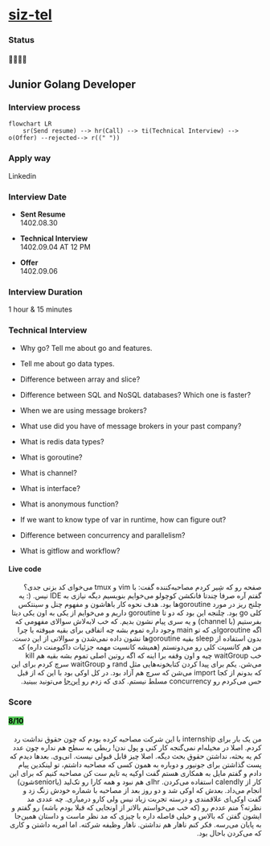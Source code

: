 # [siz-tel](http://siz-tel.com/)

### Status
#### 📜📞🔧❎
## Junior Golang Developer
### Interview process
```mermaid
flowchart LR
    sr(Send resume) --> hr(Call) --> ti(Technical Interview) --> o(Offer) --rejected--> r((" "))
```

### Apply way
Linkedin

### Interview Date
- **Sent Resume** <br /> 1402.08.30

- **Technical Interview** <br> 1402.09.04 AT 12 PM

- **Offer** <br> 1402.09.06

### Interview Duration
1 hour & 15 minutes

### Technical Interview

- Why go? Tell me about go and features.

- Tell me about go data types.

- Difference between array and slice?

- Difference between SQL and NoSQL databases? Which one is faster?

- When we are using message brokers?

- What use did you have of message brokers in your past company?

- What is redis data types?

- What is goroutine?

- What is channel?

- What is interface?

- What is anonymous function?

- If we want to know type of var in runtime, how can figure out?

- Difference between concurrency and parallelism?

- What is gitflow and workflow?

#### Live code

<p dir="rtl">
صفحه رو که شِیر کردم مصاحبه‌کننده گفت: با vim و tmux می‌خوای کد بزنی جدی؟ گفتم آره صرفا چندتا فانکشن کوچولو می‌خوایم بنویسیم دیگه نیازی به IDE نیس. (:
یه چلنج ریز در مورد goroutineها بود. هدف نحوه کار باهاشون و مفهوم چنل و سینتکس کلی go بود. چلنجه این بود که دو تا goroutine داریم و می‌خوایم از یکی به اون یکی دیتا بفرستیم (با channel) و یه سری پیام نشون بدیم. که خب لابه‌لاش سوالای مفهومی که اگه goroutineای که تو main وجود داره تموم بشه چه اتفاقی برای بقیه میوفته یا چرا بدون استفاده از sleep بقیه goroutineها نشون داده نمی‌شدن و سوالاتی از این دست. من هم کانسپت کلی رو می‌دونستم (همیشه کانسپت مهمه جزئیات داکیومنت داره) که خب waitGroup چیه و اون وقفه برا اینه که اگه روتین اصلی تموم بشه بقیه هم kill می‌شن. یکم برای پیدا کردن کتابخونه‌هایی مثل rand و waitGroup سرچ کردم برای این که بدونم از کجا import می‌شن که سرچ هم آزاد بود. در کل اوکی بود با این که از قبل حس می‌کردم رو concurrency مسلط نیستم. کدی که زدم رو
<a href="./challenge.go">این‌جا</a>
می‌تونید ببینید.
</p>

### Score
<h4><mark style="background-color:#54ca56">8/10</mark></h4>
<p dir="rtl">
من یک بار برای internship با این شرکت مصاحبه کرده بودم که چون حقوق نداشت رد کردم. اصلا در مخیله‌ام نمی‌گنجه کار کنی و پول ندن! ربطی به سطح هم نداره چون عدد کم یه بحثه، نداشتن حقوق بحث دیگه. اصلا چیز قابل قبولی نیست. انی‌وی. بعدها دیدم که پست گذاشتن برای جونیور و دوباره به همون کسی که مصاحبه داشتم، تو لینکدین پیام دادم و گفتم مایل به همکاری هستم گفت اوکیه یه تایم ست کن مصاحبه کنیم که برای این کار از calendly استفاده می‌کردن. hrای هم نبود و همه کارا رو تک‌لید (یاseniorشون) انجام می‌داد. بعدش که اوکی شد و دو روز بعد از مصاحبه با شماره خودش زنگ زد و گفت اوکی‌ای علاقمندی و درسته تجربت زیاد نیس ولی کارو درمیاری. چه عددی مد نظرته؟ منم عددم رو (که خب می‌خواستم بالاتر از اونجایی که قبلا بودم باشه)‌ رو گفتم و ایشون گفتن که بالاس و خیلی فاصله داره با چیزی که مد نظر ماست و داستان همین‌جا به پایان می‌رسه. فکر کنم ناهار هم نداشتن. ناهار وظیفه شرکته. اما امریه داشتن و کاری که می‌کردن باحال بود.
</p>
